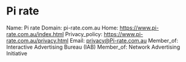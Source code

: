 
# Pi rate

Name: Pi rate
Domain: pi-rate.com.au
Home: https://www.pi-rate.com.au/index.html
Privacy_policy: https://www.pi-rate.com.au/privacy.html
Email: privacy@Pi-rate.com.au
Member_of: Interactive Advertising Bureau (IAB)
Member_of: Network Advertising Initiative
